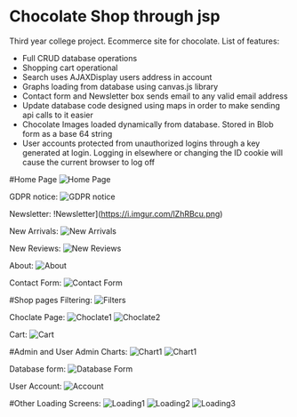 # Chocolate Shop through jsp
Third year college project. 
Ecommerce site for chocolate. List of features:
* Full CRUD database operations
* Shopping cart operational
* Search uses AJAXDisplay users address in account
* Graphs loading from database using canvas.js library
* Contact form and Newsletter box sends email to any valid email address
* Update database code designed using maps in order to make sending api calls to it easier
* Chocolate Images loaded dynamically from database. Stored in Blob form as a base 64 string
* User accounts protected from unauthorized logins through a key generated at login. Logging in elsewhere or changing the ID cookie will cause the current browser to log off
                            

#Home Page
![Home Page](https://i.imgur.com/aiYdoJC.png)

GDPR notice:
![GDPR notice](https://i.imgur.com/e9Ina3Z.png)

Newsletter:
!Newsletter](https://i.imgur.com/lZhRBcu.png)

New Arrivals:
![New Arrivals](https://i.imgur.com/lBIwaaL.png)

New Reviews:
![New Reviews](https://i.imgur.com/BFPiXYU.png)

About:
![About](https://i.imgur.com/BFPiXYU.png)

Contact Form:
![Contact Form](https://i.imgur.com/n3FmzsL.png)

#Shop pages
Filtering:
![Filters](https://i.imgur.com/ytYMwmQ.png)

Choclate Page:
![Choclate1](https://i.imgur.com/oPXeaA7.png)
![Choclate2](https://i.imgur.com/CcnKOxo.png)

Cart:
![Cart](https://i.imgur.com/w4OKzEE.png)

#Admin and User
Admin Charts:
![Chart1](https://i.imgur.com/yxut6NS.png)
![Chart1](https://i.imgur.com/jlN4hSj.png)

Database form:
![Database Form](https://i.imgur.com/RtYPU9v.png)

User Account:
![Account](https://i.imgur.com/9EmWuLe.png)

#Other
Loading Screens:
![Loading1](https://i.imgur.com/84TRZa1.png)
![Loading2](https://i.imgur.com/G7cEc8F.png)
![Loading3](https://i.imgur.com/YGbGzXn.gif)
